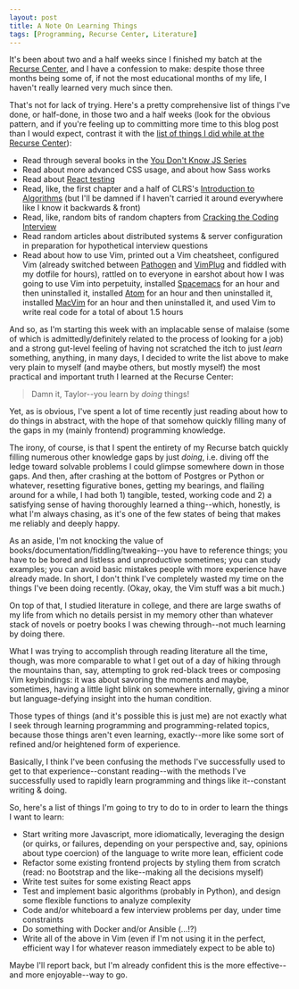 ```yaml
---
layout: post
title: A Note On Learning Things
tags: [Programming, Recurse Center, Literature]
---
```


It's been about two and a half weeks since I finished my batch at the [Recurse Center](https://www.recurse.com/), and I have a confession to make: despite those three months being some of, if not the most educational months of my life, I haven't really learned very much since then.

That's not for lack of trying. Here's a pretty comprehensive list of things I've done, or half-done, in those two and a half weeks (look for the obvious pattern, and if you're feeling up to committing more time to this blog post than I would expect, contrast it with the [list of things I did while at the Recurse Center](http://tayloraburgess.github.io/2016/09/26/batch-0-length/)):

- Read through several books in the [You Don't Know JS Series](https://github.com/getify/You-Dont-Know-JS)
- Read about more advanced CSS usage, and about how Sass works
- Read about [React testing](https://facebook.github.io/react/docs/test-utils.html)
- Read, like, the first chapter and a half of CLRS's [Introduction to Algorithms](https://en.wikipedia.org/wiki/Introduction_to_Algorithms) (but I'll be damned if I haven't carried it around everywhere like I know it backwards & front)
- Read, like, random bits of random chapters from [Cracking the Coding Interview](https://www.amazon.com/Cracking-Coding-Interview-Programming-Questions/dp/0984782850/)
- Read random articles about distributed systems & server configuration in preparation for hypothetical interview questions
- Read about how to use Vim, printed out a Vim cheatsheet, configured Vim (already switched between [Pathogen](https://github.com/tpope/vim-pathogen) and [VimPlug](https://github.com/junegunn/vim-plug) and fiddled with my dotfile for hours), rattled on to everyone in earshot about how I was going to use Vim into perpetuity, installed [Spacemacs](http://spacemacs.org/) for an hour and then uninstalled it, installed [Atom](https://atom.io/) for an hour and then uninstalled it, installed [MacVim](http://macvim-dev.github.io/macvim/) for an hour and then uninstalled it, and used Vim to write real code for a total of about 1.5 hours

And so, as I'm starting this week with an implacable sense of malaise (some of which is admittedly/definitely related to the process of looking for a job) and a strong gut-level feeling of having not scratched the itch  to just *learn* something, anything, in many days, I decided to write the list above to make very plain to myself (and maybe others, but mostly myself) the most practical and important truth I learned at the Recurse Center:

> Damn it, Taylor--you learn by *doing* things!

Yet, as is obvious, I've spent a lot of time recently just reading about how to do things in abstract, with the hope of that somehow quickly filling many of the gaps in my (mainly frontend) programming knowledge.

The irony, of course, is that I spent the entirety of my Recurse batch quickly filling numerous other knowledge gaps by just *doing*, i.e. diving off the ledge toward solvable problems I could glimpse somewhere down in those gaps. And then, after crashing at the bottom of Postgres or Python or whatever, resetting figurative bones, getting my bearings, and flailing around for a while, I had both 1) tangible, tested, working code and 2) a satisfying sense of having thoroughly learned a thing--which, honestly, is what I'm always chasing, as it's one of the few states of being that makes me reliably and deeply happy.

As an aside, I'm not knocking the value of books/documentation/fiddling/tweaking--you have to reference things; you have to be bored and listless and unproductive sometimes; you can study examples; you can avoid basic mistakes people with more experience have already made. In short, I don't think I've completely wasted my time on the things I've been doing recently. (Okay, okay, the Vim stuff was a bit much.)

On top of that, I studied literature in college, and there are large swaths of my life from which no details persist in my memory other than whatever stack of novels or poetry books I was chewing through--not much learning by doing there.

What I was trying to accomplish through reading literature all the time, though, was more comparable to what I get out of a day of hiking through the mountains than, say, attempting to grok red-black trees or composing Vim keybindings: it was about savoring the moments and maybe, sometimes, having a little light blink on somewhere internally, giving a minor but language-defying insight into the human condition.

Those types of things (and it's possible this is just me) are not exactly what I seek through learning programming and programming-related topics, because those things aren't even learning, exactly--more like some sort of refined and/or heightened form of experience.

Basically, I think I've been confusing the methods I've successfully used to get to that experience--constant reading--with the methods I've successfully used to rapidly learn programming and things like it--constant writing & doing.

So, here's a list of things I'm going to try to do to in order to learn the things I want to learn:

- Start writing more Javascript, more idiomatically, leveraging the design (or quirks, or failures, depending on your perspective and, say, opinions about type coercion) of the language to write more lean, efficient code
- Refactor some existing frontend projects by styling them from scratch (read: no Bootstrap and the like--making all the decisions myself)
- Write test suites for some existing React apps
- Test and implement basic algorithms (probably in Python), and design some flexible functions to analyze complexity
- Code and/or whiteboard a few interview problems per day, under time constraints
- Do something with Docker and/or Ansible (...!?)
- Write all of the above in Vim (even if I'm not using it in the perfect, efficient way I for whatever reason immediately expect to be able to)

Maybe I'll report back, but I'm already confident this is the more effective--and more enjoyable--way to go.